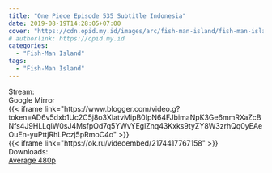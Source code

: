 ```yaml
---
title: "One Piece Episode 535 Subtitle Indonesia"
date: 2019-08-19T14:28:05+07:00
cover: "https://cdn.opid.my.id/images/arc/fish-man-island/fish-man-island.webp" # Optional, cover
# authorlink: https://opid.my.id
categories:
  - "Fish-Man Island"
tags:
  - "Fish-Man Island"
---
```

<div class="ui menu violet borderless inverted">
  <div class="header item active">
        Stream:
    </div>
  <a class="active item" data-tab="google">
    <i class="google drive icon"></i> Google
  </a>
  <a class="item nounderline" data-tab="mirror">
    <i class="odnoklassniki icon"></i> Mirror
  </a>
</div>
<div class="ui bottom attached tab segment active" style="border:0 !important;" data-tab="google">
{{< iframe link="https://www.blogger.com/video.g?token=AD6v5dxb1Uc2C5j8o3XIatvMipB0IpN64FJbimaNpK3Ge6mmRXaZcBNfs4J9HLLqlW0sJ4MsfpOd7q5YWvYEglZnq43Kxks9tyZY8W3zrhQq0yEAeOuEn-yuPttjRhLPczj5pRmoC4o" >}}
</div>
<div class="ui bottom attached tab segment" style="border:0 !important;" data-tab="mirror">
{{< iframe link="https://ok.ru/videoembed/2174417767158" >}}
</div>
<div class="ui menu violet borderless inverted">
  <div class="header item active">
        Downloads:
    </div>
  <a class="item nounderline" href="https://ouo.io/URlmYc" target="_blank" rel="dofollow"><i class="google drive icon"></i>
    Average 480p</a>
</div>
